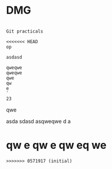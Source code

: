 # DMG

```

Git practicals

<<<<<<< HEAD
op

asdasd

qweqwe
qweqwe
qwe
qw
e
`
23
```

qwe

asda
sdasd
asqweqwe
d
a

qw
e
qw
e
qw
eq
we
=======

```
>>>>>>> 0571917 (initial)
